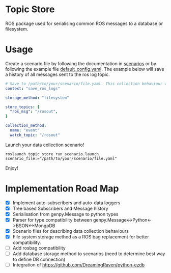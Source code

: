 # Topic Store

ROS package used for serialising common ROS messages to a database or filesystem.

# Usage

Create a scenario file by following the documentation in [scenarios](./scenarios.md) or by following the example file
[default_config.yaml](../scenarios/default_config.yaml). The example below will save a history of all messages sent to the ros log topic.

```yaml
# Save to /path/to/your/scenario/file.yaml. This collection behaviour will save your log history.
context: "save_ros_logs"

storage_method: "filesystem" 

store_topics: { 
  "ros_msg": "/rosout", 
}

collection_method: 
  name: "event" 
  watch_topic: "/rosout"
```

Launch your data collection scenario! 

```
roslaunch topic_store run_scenario.launch scenario_file:="/path/to/your/scenario/file.yaml"
```

Enjoy!

# Implementation Road Map

- [x] Implement auto-subscribers and auto-data loggers
- [x] Tree based Subscribers and Message history
- [x] Serialisation from genpy.Message to python types
- [x] Parser for type compatibility between genpy.Message<->Python<->BSON<->MongoDB
- [x] Scenario files for describing data collection behaviours
- [x] File system storage method as a ROS bag replacement for better compatibility.
- [ ] Add rosbag compatibility
- [ ] Add database storage method to scenarios (need to determine best way to define DB connection)
- [ ] Integration of https://github.com/DreamingRaven/python-ezdb